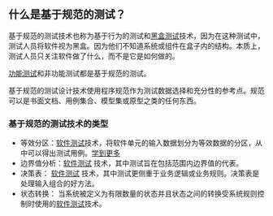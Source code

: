 ## 什么是基于规范的测试？

基于规范的测试技术也称为基于行为的测试和[黑盒测试](https://toolsqa.com/software-testing/black-box-testing/)技术，因为在这种测试中，测试人员将软件视为黑盒。因为他们不知道系统或组件在盒子内的结构。本质上，测试人员只关注软件做了什么，而不是它是如何做的。

[功能测试](https://toolsqa.com/software-testing/functional-testing/)和非功能测试都是基于规范的测试。

基于规范的测试设计技术使用程序规范作为测试数据选择和充分性的参考点。规范可以是书面文档、用例集合、模型集或原型之类的任何东西。

### 基于规范的测试技术的类型

-   等效分区：[软件测试](https://toolsqa.com/software-testing/software-testing/)技术，将软件单元的输入数据划分为等效数据的分区，从中可以得出测试用例。[学到更多](https://toolsqa.com/software-testing/istqb/equivalence-partitioning/)
-   边界值分析：[软件测试](https://toolsqa.com/software-testing/software-testing/) 技术，其中测试旨在包括范围内边界值的代表。
-   决策表： [软件测试](https://toolsqa.com/software-testing/software-testing/) 技术，其中测试更侧重于业务逻辑或业务规则。决策表是处理输入组合的好方法。
-   状态转换： 当系统被定义为有限数量的状态并且状态之间的转换受系统规则控制时使用的[软件测试](https://toolsqa.com/software-testing/software-testing/)技术。